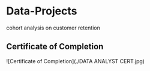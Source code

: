 # Data-Projects
cohort analysis on customer retention

## Certificate of Completion

![Certificate of Completion](./DATA ANALYST CERT.jpg)
